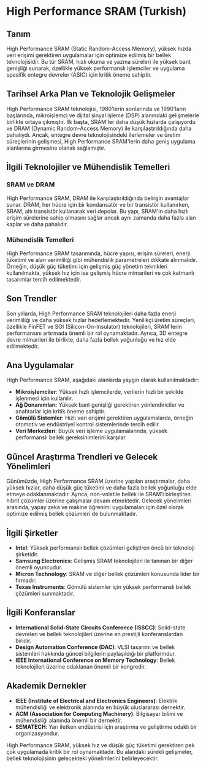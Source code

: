 # High Performance SRAM (Turkish)

## Tanım

High Performance SRAM (Static Random-Access Memory), yüksek hızda veri erişimi gerektiren uygulamalar için optimize edilmiş bir bellek teknolojisidir. Bu tür SRAM, hızlı okuma ve yazma süreleri ile yüksek bant genişliği sunarak, özellikle yüksek performanslı işlemciler ve uygulama spesifik entegre devreler (ASIC) için kritik öneme sahiptir.

## Tarihsel Arka Plan ve Teknolojik Gelişmeler

High Performance SRAM teknolojisi, 1980'lerin sonlarında ve 1990'ların başlarında, mikroişlemci ve dijital sinyal işleme (DSP) alanındaki gelişmelerle birlikte ortaya çıkmıştır. İlk başta, SRAM'ler daha düşük hızlarda çalışıyordu ve DRAM (Dynamic Random-Access Memory) ile karşılaştırıldığında daha pahalıydı. Ancak, entegre devre teknolojisindeki ilerlemeler ve üretim süreçlerinin gelişmesi, High Performance SRAM'lerin daha geniş uygulama alanlarına girmesine olanak sağlamıştır.

## İlgili Teknolojiler ve Mühendislik Temelleri

### SRAM ve DRAM

High Performance SRAM, DRAM ile karşılaştırıldığında belirgin avantajlar sunar. DRAM, her hücre için bir kondansatör ve bir transistör kullanırken, SRAM, altı transistör kullanarak veri depolar. Bu yapı, SRAM'in daha hızlı erişim sürelerine sahip olmasını sağlar ancak aynı zamanda daha fazla alan kaplar ve daha pahalıdır.

### Mühendislik Temelleri

High Performance SRAM tasarımında, hücre yapısı, erişim süreleri, enerji tüketimi ve alan verimliliği gibi mühendislik parametreleri dikkate alınmalıdır. Örneğin, düşük güç tüketimi için gelişmiş güç yönetim teknikleri kullanılmakta, yüksek hız için ise gelişmiş hücre mimarileri ve çok katmanlı tasarımlar tercih edilmektedir.

## Son Trendler

Son yıllarda, High Performance SRAM teknolojileri daha fazla enerji verimliliği ve daha yüksek hızlar hedeflemektedir. Yenilikçi üretim süreçleri, özellikle FinFET ve SOI (Silicon-On-Insulator) teknolojileri, SRAM'lerin performansını artırmada önemli bir rol oynamaktadır. Ayrıca, 3D entegre devre mimarileri ile birlikte, daha fazla bellek yoğunluğu ve hız elde edilmektedir.

## Ana Uygulamalar

High Performance SRAM, aşağıdaki alanlarda yaygın olarak kullanılmaktadır:

- **Mikroişlemciler**: Yüksek hızlı işlemcilerde, verilerin hızlı bir şekilde işlenmesi için kullanılır.
- **Ağ Donanımları**: Yüksek bant genişliği gerektiren yönlendiriciler ve anahtarlar için kritik öneme sahiptir.
- **Gömülü Sistemler**: Hızlı veri erişimi gerektiren uygulamalarda, örneğin otomotiv ve endüstriyel kontrol sistemlerinde tercih edilir.
- **Veri Merkezleri**: Büyük veri işleme uygulamalarında, yüksek performanslı bellek gereksinimlerini karşılar.

## Güncel Araştırma Trendleri ve Gelecek Yönelimleri

Günümüzde, High Performance SRAM üzerine yapılan araştırmalar, daha yüksek hızlar, daha düşük güç tüketimi ve daha fazla bellek yoğunluğu elde etmeye odaklanmaktadır. Ayrıca, non-volatile bellek ile SRAM'i birleştiren hibrit çözümler üzerine çalışmalar devam etmektedir. Gelecek yönelimleri arasında, yapay zeka ve makine öğrenimi uygulamaları için özel olarak optimize edilmiş bellek çözümleri de bulunmaktadır.

## İlgili Şirketler

- **Intel**: Yüksek performanslı bellek çözümleri geliştiren öncü bir teknoloji şirketidir.
- **Samsung Electronics**: Gelişmiş SRAM teknolojileri ile tanınan bir diğer önemli oyuncudur.
- **Micron Technology**: SRAM ve diğer bellek çözümleri konusunda lider bir firmadır.
- **Texas Instruments**: Gömülü sistemler için yüksek performanslı bellek çözümleri sunmaktadır.

## İlgili Konferanslar

- **International Solid-State Circuits Conference (ISSCC)**: Solid-state devreleri ve bellek teknolojileri üzerine en prestijli konferanslardan biridir.
- **Design Automation Conference (DAC)**: VLSI tasarımı ve bellek sistemleri hakkında güncel bilgilerin paylaşıldığı bir platformdur.
- **IEEE International Conference on Memory Technology**: Bellek teknolojileri üzerine odaklanan önemli bir kongredir.

## Akademik Dernekler

- **IEEE (Institute of Electrical and Electronics Engineers)**: Elektrik mühendisliği ve elektronik alanında en büyük uluslararası dernektir.
- **ACM (Association for Computing Machinery)**: Bilgisayar bilimi ve mühendisliği alanında önemli bir dernektir.
- **SEMATECH**: Yarı iletken endüstrisi için araştırma ve geliştirme odaklı bir organizasyondur.

High Performance SRAM, yüksek hız ve düşük güç tüketimi gerektiren pek çok uygulamada kritik bir rol oynamaktadır. Bu alandaki sürekli gelişmeler, bellek teknolojisinin gelecekteki yönelimlerini belirleyecektir.